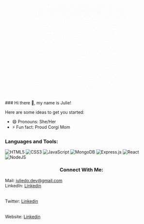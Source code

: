 <!-- ![github](logo.gif) -->
<p align="center">
    <img width="300" src="logo.gif">
</p>
### Hi there 👋, my name is Julie! 


Here are some ideas to get you started:

- 😄 Pronouns: She/Her
- ⚡ Fun fact: Proud Corgi Mom



<h3 align="left">Languages and Tools:</h3>

![HTML5](https://img.shields.io/badge/html5-%23E34F26.svg?style=for-the-badge&logo=html5&logoColor=white) ![CSS3](https://img.shields.io/badge/css3-%231572B6.svg?style=for-the-badge&logo=css3&logoColor=white) ![JavaScript](https://img.shields.io/badge/javascript-%23323330.svg?style=for-the-badge&logo=javascript&logoColor=%23F7DF1E) ![MongoDB](https://img.shields.io/badge/MongoDB-%234ea94b.svg?style=for-the-badge&logo=mongodb&logoColor=white) ![Express.js](https://img.shields.io/badge/express.js-%23404d59.svg?style=for-the-badge&logo=express&logoColor=%2361DAFB) ![React](https://img.shields.io/badge/react-%2320232a.svg?style=for-the-badge&logo=react&logoColor=%2361DAFB) ![NodeJS](https://img.shields.io/badge/node.js-6DA55F?style=for-the-badge&logo=node.js&logoColor=white)

<h3 align="center">Connect With Me:</h3>
Mail: <a href="mailto:juliedo.dev@gmail.com">juliedo.dev@gmail.com</a><br>
LinkedIn: <a href="https://www.linkedin.com/in/juliedodev/">Linkedin</a><br><br><br>
Twitter: <a href="https://www.linkedin.com/in/juliedodev/">Linkedin</a><br><br><br>
Website: <a href="https://www.linkedin.com/in/juliedodev/">Linkedin</a><br><br><br>
